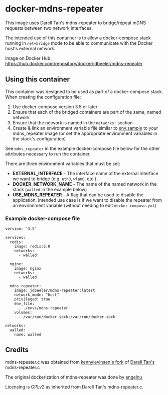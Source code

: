 # docker-mdns-repeater

This image uses Darell Tan's mdns-repeater to bridge/repeat mDNS requests between two network interfaces.

The intended use of this container is to allow a docker-compose stack running in `net=bridge` mode to be able to communicate with the Docker host's external network.

Image on Docker Hub: https://hub.docker.com/repository/docker/jdbeeler/mdns-repeater


## Using this container

This container was designed to be used as part of a docker-compose stack. When creating the configuration file:

1. Use docker-compose version 3.5 or later
2. Ensure that each of the bridged containers are part of the same, named network
3. Ensure that the network is named in the `networks:` section
4. Create & link an environment variable file similar to [env.sample](env.sample) to your mdns_repeater image (or set the appropriate environment variables in the stack's configuration)

See `mdns_repeater` in the example docker-compose file below for the other attributes necessary to run the container.

There are three environment variables that must be set:
- **EXTERNAL_INTERFACE** - The interface name of the external interface we want to bridge (e.g. `eth0`, `wlan0`, etc.)
- **DOCKER_NETWORK_NAME** - The name of the named network in the stack (`walled` in the example below)
- **USE_MDNS_REPEATER** - A flag that can be used to disable the application. Intended use case is if we want to disable the repeater from an environment variable (without needing to edit `docker-compose.yml`)


### Example docker-compose file

```
version: '3.5'

services:
  redis:
    image: redis:5.0
    networks:
      - walled

  nginx:
    image: nginx
    networks:
      - walled

  mdns_repeater:
    image: jdbeeler/mdns-repeater:latest
    network_mode: "host"
    privileged: true
    env_file:
      - ./envs/mdns-repeater
    volumes:
      - /var/run/docker.sock:/var/run/docker.sock

networks:
  walled:
    name: walled
```


## Credits

mdns-repeater.c was obtained from [kennylevinsen's fork](https://github.com/kennylevinsen/mdns-repeater) of [Darell Tan's](https://bitbucket.org/geekman/mdns-repeater) mdns-repeater.c

The original dockerization of mdns-repeater was done by [angelnu](https://github.com/angelnu/docker-mdns_repeater)

Licensing is GPLv2 as inherited from Darell Tan's mdns-repeater.c.
